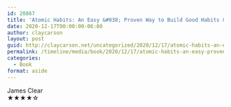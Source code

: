 ```yaml
---
id: 20867
title: 'Atomic Habits: An Easy &#038; Proven Way to Build Good Habits &#038; Break Bad Ones'
date: 2020-12-17T00:00:00-06:00
author: claycarson
layout: post
guid: http://claycarson.net/uncategorized/2020/12/17/atomic-habits-an-easy-proven-way-to-build-good-habits-break-bad-ones/
permalink: /timeline/media/book/2020/12/17/atomic-habits-an-easy-proven-way-to-build-good-habits-break-bad-ones/
categories:
  - Book
format: aside
---
```

<div class="media-details"></div>

<div class="media-creator">James Clear</div>

<div class="media-rating">★★★★☆</div>